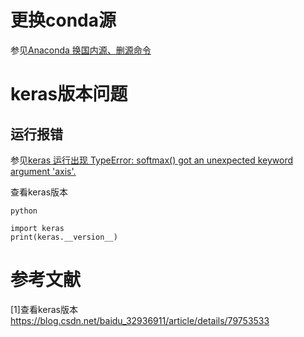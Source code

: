 # 更换conda源  
参见[Anaconda 换国内源、删源命令](https://blog.csdn.net/kaige2111/article/details/90727476)
    
      
        
          
# keras版本问题

## 运行报错
参见[keras 运行出现 TypeError: softmax() got an unexpected keyword argument 'axis'.](https://blog.csdn.net/nijiayan123/article/details/81907302)

查看keras版本
```
python

import keras
print(keras.__version__)

```
# 参考文献
[1]查看keras版本<https://blog.csdn.net/baidu_32936911/article/details/79753533>
